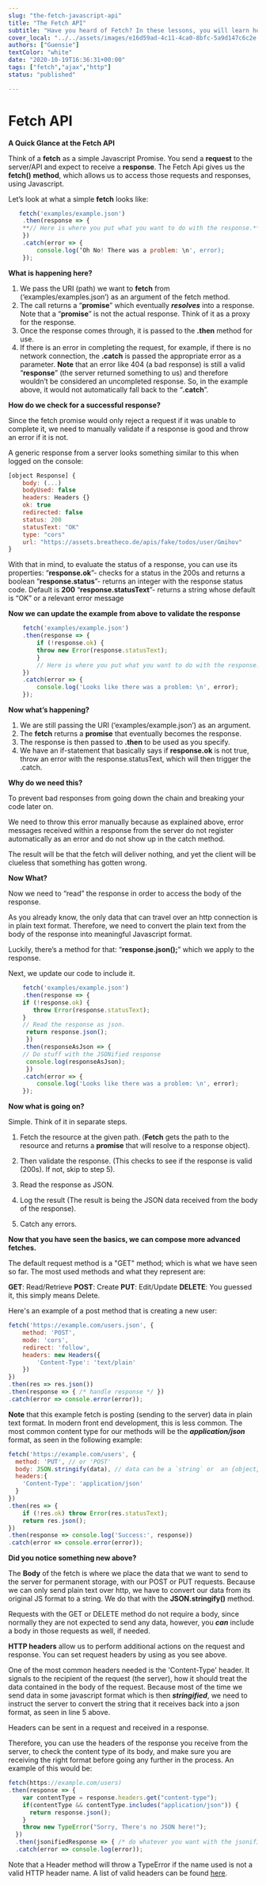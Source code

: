 ```yaml
---
slug: "the-fetch-javascript-api"
title: "The Fetch API"
subtitle: "Have you heard of Fetch? In these lessons, you will learn how to request information from APIs and make use of that data with the most used technology for that purpose - the JS Fetch API."
cover_local: "../../assets/images/e16d59ad-4c11-4ca0-8bfc-5a9d147c6c2e.jpeg"
authors: ["Guensie"]
textColor: "white"
date: "2020-10-19T16:36:31+00:00"
tags: ["fetch","ajax","http"]
status: "published"

---
```


# Fetch API

**A Quick Glance at the Fetch API**

Think of a **fetch** as a simple Javascript Promise. You send a **request** to the server/API and expect to receive a **response**. The Fetch Api gives us the **fetch()** **method**, which allows us to access those requests and responses, using Javascript.

Let’s look at what a simple **fetch** looks like:

```javascript
   fetch('examples/example.json')
    .then(response => {
    **// Here is where you put what you want to do with the response.**
    })
    .catch(error => {
	    console.log(‘Oh No! There was a problem: \n', error);
    });
```

**What is happening here?**

 1. We pass the URI (path) we want to **fetch** from (‘examples/examples.json’) as an argument of the fetch method.
 2. The call returns a “**promise**” which eventually ***resolves*** into a response. Note that a “**promise**” is not the actual response. Think of it as a proxy for the response.
 3. Once the response comes through, it is passed to the **.then** method for use.
 4. If there is an error in completing the request, for example, if there is no network connection, the **.catch** is passed the appropriate error as a parameter. 
 **Note** that an error like 404 (a bad response) is still a valid “**response**” (the server returned something to us) and therefore wouldn’t be considered an uncompleted response. So, in the example above, it would not automatically fall back to the “**.catch**”.

**How do we check for a successful response?**

Since the fetch promise would only reject a request if it was unable to complete it, we need to manually validate if a response is good and throw an error if it is not.

A generic response from a server looks something similar to this when logged on the console:

```javascript
[object Response] {
	body: (...)
	bodyUsed: false
	headers: Headers {}
	ok: true
	redirected: false
	status: 200
	statusText: "OK"
	type: "cors"
	url: "https://assets.breatheco.de/apis/fake/todos/user/Gmihov"
}	
```
 
With that in mind, to evaluate the status of a response, you can use its properties:
“**response.ok**”- checks for a status in the 200s and returns a boolean
“**response.status**”- returns an integer with the response status code. Default is **200**
“**response.statusText**”- returns a string whose default is “OK” or a relevant error message

**Now we can update the example from above to validate the response**

```javascript
    fetch('examples/example.json')
    .then(response => {
	    if (!response.ok) {
	    throw new Error(response.statusText);
		}
		// Here is where you put what you want to do with the response.
	})
	.catch(error => {
		console.log('Looks like there was a problem: \n', error);
	});
```

**Now what’s happening?**

1) We are still passing the URI (‘examples/example.json’) as an argument.
2) The **fetch** returns a **promise** that eventually becomes the response.
3) The response is then passed to **.then** to be used as you specify.  
4) We have an if-statement that basically says if **response.ok** is not true, throw an error with the response.statusText, which will then trigger the .catch.

**Why do we need this?**

To prevent bad responses from going down the chain and breaking your code later on.

We need to throw this error manually because as explained above, error messages received within a response from the server do not register automatically as an error and do not show up in the catch method. 

The result will be that the fetch will deliver nothing, and yet the client will be clueless that something has gotten wrong.

**Now What?**

Now we need to “read” the response in order to access the body of the response.

As you already know, the only data that can travel over an http connection is in plain text format. Therefore, we need to convert the plain text from the body of the response into meaningful Javascript format.  

Luckily, there’s a method for that: “**response.json();**” which we apply to the response.

Next, we update our code to include it.

```javascript
    fetch('examples/example.json')
    .then(response => {
	if (!response.ok) {
	   throw Error(response.statusText);
	}
    // Read the response as json.
	 return response.json();
     })
    .then(responseAsJson => {
    // Do stuff with the JSONified response
	 console.log(responseAsJson);
     })
    .catch(error => {
	    console.log('Looks like there was a problem: \n', error);
    });
```

**Now what is going on?**

Simple. Think of it in separate steps.

1) Fetch the resource at the given path.
(**Fetch** gets the path to the resource and returns a **promise** that will resolve to a response object).  
  
2) Then validate the response.
(This checks to see if the response is valid (200s). If not, skip to step 5).

3) Read the response as JSON.

4) Log the result
(The result is being the JSON data received from the body of the response).

5) Catch any errors.

**Now that you have seen the basics, we can compose more advanced fetches.**

The default request method is a "GET" method; which is what we have seen so far. The most used methods and what they represent are: 

**GET**: Read/Retrieve
**POST**: Create
**PUT**: Edit/Update
**DELETE**: You guessed it, this simply means Delete. 

Here's an example of a post method that is creating a new user:

```javascript
fetch('https://example.com/users.json', {
	method: 'POST', 
	mode: 'cors', 
	redirect: 'follow',
	headers: new Headers({
		'Content-Type': 'text/plain'
	})
})
.then(res => res.json())
.then(response => { /* handle response */ })
.catch(error => console.error(error));
``` 

**Note** that this example fetch is posting (sending to the server) data in plain text format. In modern front end development, this is less common. The most common content type for our methods will be the ***application/json*** format, as seen in the following example:


```js
fetch('https://example.com/users', {
  method: 'PUT', // or 'POST'
  body: JSON.stringify(data), // data can be a `string` or  an {object} which comes from somewhere further above in our application
  headers:{
    'Content-Type': 'application/json'
  }
})
.then(res => {
	if (!res.ok) throw Error(res.statusText);
	return res.json();
})
.then(response => console.log('Success:', response))
.catch(error => console.error(error));
```

**Did you notice something new above?** 

The **Body** of the fetch is where we place the data that we want to send to the server for permanent storage, with our POST or PUT requests.
Because we can only send plain text over http, we have to convert our data from its original JS format to a string. We do that with the **JSON.stringify()** method.   

Requests with the GET or DELETE method do not require a body, since normally they are not expected to send any data, however, you ***can*** include a body in those requests as well, if needed. 

**HTTP headers** allow us to perform additional actions on the request and response. You can set request headers by using as you see above.  

One of the most common headers needed is the 'Content-Type' header. It signals to the recipient of the request (the server), how it should treat the data contained in the body of the request. Because most of the time we send data in some javascript format which is then ***stringified***, we need to instruct the server to convert the string that it receives back into a json format, as seen in line 5 above.

Headers can be sent in a request and received in a response.

Therefore, you can use the headers of the response you receive from the server, to check the content type of its body, and make sure you are receiving the right format before going any further in the process. An example of this would be:

```js
fetch(https://example.com/users)
.then(response => {
    var contentType = response.headers.get("content-type");
    if(contentType && contentType.includes("application/json")) {
      return response.json();
    }
    throw new TypeError("Sorry, There's no JSON here!");
  })
  .then(jsonifiedResponse => { /* do whatever you want with the jsonified response */ })
  .catch(error => console.log(error));
```

Note that a Header method will throw a TypeError if the name used is not a valid HTTP header name. A list of valid headers can be found [here](https://developer.mozilla.org/en-US/docs/Web/HTTP/Headers).

